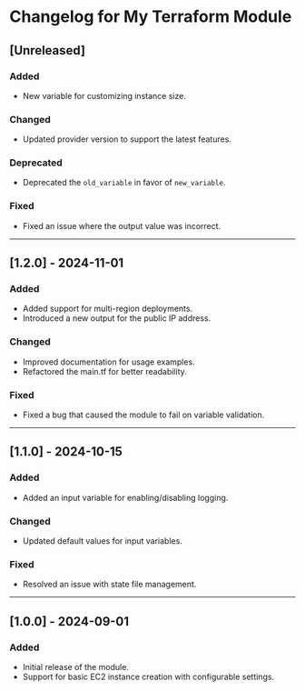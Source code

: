 # Changelog for My Terraform Module

## [Unreleased]
### Added
- New variable for customizing instance size.

### Changed
- Updated provider version to support the latest features.

### Deprecated
- Deprecated the `old_variable` in favor of `new_variable`.

### Fixed
- Fixed an issue where the output value was incorrect.

---

## [1.2.0] - 2024-11-01
### Added
- Added support for multi-region deployments.
- Introduced a new output for the public IP address.

### Changed
- Improved documentation for usage examples.
- Refactored the main.tf for better readability.

### Fixed
- Fixed a bug that caused the module to fail on variable validation.

---

## [1.1.0] - 2024-10-15
### Added
- Added an input variable for enabling/disabling logging.

### Changed
- Updated default values for input variables.

### Fixed
- Resolved an issue with state file management.

---

## [1.0.0] - 2024-09-01
### Added
- Initial release of the module.
- Support for basic EC2 instance creation with configurable settings.
